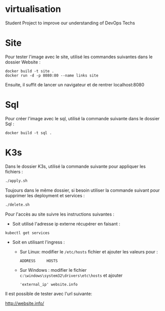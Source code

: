 # virtualisation
Student Project to improve our understanding of DevOps Techs

# Site
Pour tester l'image avec le site, utilisé les commandes suivantes dans le dossier Website :  
```docker
docker build -t site .
docker run -d -p 8080:80 --name links site
```

Ensuite, il suffit de lancer un navigateur et de rentrer localhost:8080

# Sql
Pour créer l'image avec le sql, utilisé la commande suivante dans le dossier Sql :  
```docker
docker build -t sql .
```

# K3s
Dans le dossier K3s, utilisé la commande suivante pour appliquer les fichiers :
```sh
./apply.sh
```


Toujours dans le même dossier, si besoin utiliser la commande suivant pour supprimer les deployment et services :

```sh
./delete.sh
```

Pour l'accès au site suivre les instructions suivantes :

- Soit utilisé l'adresse ip externe récupérer en faisant :
```
kubectl get services
```

- Soit en utilisant l'ingress :
    - Sur Linux: modifier le `/etc/hosts` fichier et ajouter les valeurs pour : 

        `ADDRESS     HOSTS`

    - Sur Windows : modifier le fichier `c:\windows\system32\drivers\etc\hosts` et ajouter

        ```
        'external_ip' website.info
        ``` 

Il est possible de tester avec l'url suivante: 

http://website.info/